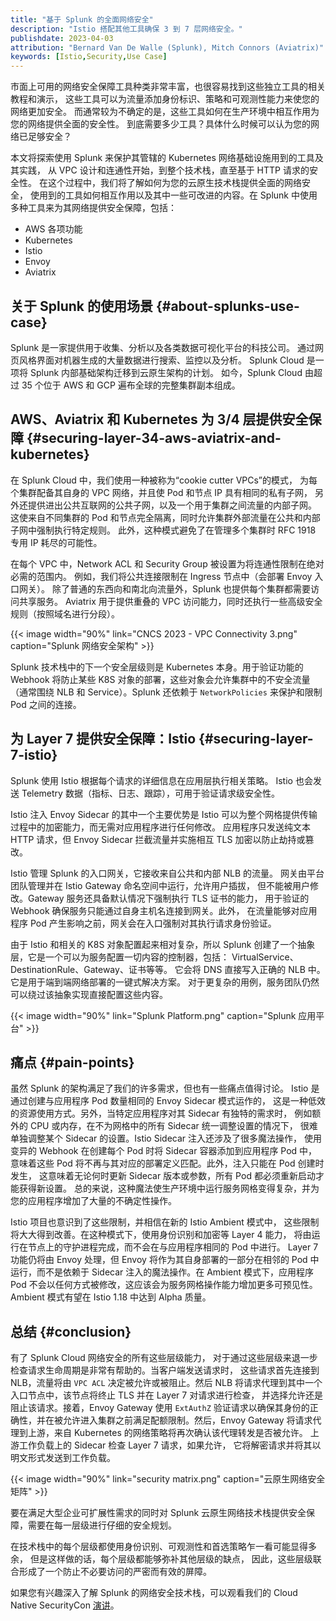 ```yaml
---
title: "基于 Splunk 的全面网络安全"
description: "Istio 搭配其他工具确保 3 到 7 层网络安全。"
publishdate: 2023-04-03
attribution: "Bernard Van De Walle (Splunk), Mitch Connors (Aviatrix)"
keywords: [Istio,Security,Use Case]
---
```


市面上可用的网络安全保障工具种类非常丰富，也很容易找到这些独立工具的相关教程和演示，
这些工具可以为流量添加身份标识、策略和可观测性能力来使您的网络更加安全。
而通常较为不确定的是，这些工具如何在生产环境中相互作用为您的网络提供全面的安全性。
到底需要多少工具？具体什么时候可以认为您的网络已足够安全？

本文将探索使用 Splunk 来保护其管辖的 Kubernetes 网络基础设施用到的工具及其实践，
从 VPC 设计和连通性开始，到整个技术栈，直至基于 HTTP 请求的安全性。
在这个过程中，我们将了解如何为您的云原生技术栈提供全面的网络安全，
使用到的工具如何相互作用以及其中一些可改进的内容。在 Splunk
中使用多种工具来为其网络提供安全保障，包括：

* AWS 各项功能
* Kubernetes
* Istio
* Envoy
* Aviatrix

## 关于 Splunk 的使用场景 {#about-splunks-use-case}

Splunk 是一家提供用于收集、分析以及各类数据可视化平台的科技公司。
通过网页风格界面对机器生成的大量数据进行搜索、监控以及分析。
Splunk Cloud 是一项将 Splunk 内部基础架构迁移到云原生架构的计划。
如今，Splunk Cloud 由超过 35 个位于 AWS 和 GCP 遍布全球的完整集群副本组成。

## AWS、Aviatrix 和 Kubernetes 为 3/4 层提供安全保障 {#securing-layer-34-aws-aviatrix-and-kubernetes}

在 Splunk Cloud 中，我们使用一种被称为“cookie cutter VPCs”的模式，
为每个集群配备其自身的 VPC 网络，并且使 Pod 和节点 IP 具有相同的私有子网，
另外还提供进出公共互联网的公共子网，以及一个用于集群之间流量的内部子网。
这使来自不同集群的 Pod 和节点完全隔离，同时允许集群外部流量在公共和内部子网中强制执行特定规则。
此外，这种模式避免了在管理多个集群时 RFC 1918 专用 IP 耗尽的可能性。

在每个 VPC 中，Network ACL 和 Security Group 被设置为将连通性限制在绝对必需的范围内。
例如，我们将公共连接限制在 Ingress 节点中（会部署 Envoy 入口网关）。
除了普通的东西向和南北向流量外，Splunk 也提供每个集群都需要访问共享服务。
Aviatrix 用于提供重叠的 VPC 访问能力，同时还执行一些高级安全规则（按照域名进行分段）。

{{< image width="90%"
    link="CNCS 2023 - VPC Connectivity 3.png"
    caption="Splunk 网络安全架构"
    >}}

Splunk 技术栈中的下一个安全层级则是 Kubernetes 本身。用于验证功能的 Webhook
将防止某些 K8S 对象的部署，这些对象会允许集群中的不安全流量（通常围绕 NLB 和
Service）。Splunk 还依赖于 `NetworkPolicies` 来保护和限制 Pod 之间的连接。

## 为 Layer 7 提供安全保障：Istio {#securing-layer-7-istio}

Splunk 使用 Istio 根据每个请求的详细信息在应用层执行相关策略。
Istio 也会发送 Telemetry 数据（指标、日志、跟踪），可用于验证请求级安全性。

Istio 注入 Envoy Sidecar 的其中一个主要优势是 Istio
可以为整个网格提供传输过程中的加密能力，而无需对应用程序进行任何修改。
应用程序只发送纯文本 HTTP 请求，但 Envoy Sidecar
拦截流量并实施相互 TLS 加密以防止劫持或篡改。

Istio 管理 Splunk 的入口网关，它接收来自公共和内部 NLB 的流量。
网关由平台团队管理并在 Istio Gateway 命名空间中运行，允许用户插拔，
但不能被用户修改。Gateway 服务还具备默认情况下强制执行 TLS 证书的能力，
用于验证的 Webhook 确保服务只能通过自身主机名连接到网关。此外，
在流量能够对应用程序 Pod 产生影响之前，网关会在入口强制对其执行请求身份验证。

由于 Istio 和相关的 K8S 对象配置起来相对复杂，所以 Splunk
创建了一个抽象层，它是一个可以为服务配置一切内容的控制器，包括：
VirtualService、DestinationRule、Gateway、证书等等。
它会将 DNS 直接写入正确的 NLB 中。它是用于端到端网络部署的一键式解决方案。
对于更复杂的用例，服务团队仍然可以绕过该抽象实现直接配置这些内容。

{{< image width="90%"
    link="Splunk Platform.png"
    caption="Splunk 应用平台"
    >}}

## 痛点 {#pain-points}

虽然 Splunk 的架构满足了我们的许多需求，但也有一些痛点值得讨论。
Istio 是通过创建与应用程序 Pod 数量相同的 Envoy Sidecar 模式运作的，
这是一种低效的资源使用方式。另外，当特定应用程序对其 Sidecar 有独特的需求时，
例如额外的 CPU 或内存，在不为网格中的所有 Sidecar 统一调整设置的情况下，
很难单独调整某个 Sidecar 的设置。Istio Sidecar 注入还涉及了很多魔法操作，
使用变异的 Webhook 在创建每个 Pod 时将 Sidecar 容器添加到应用程序 Pod 中，
意味着这些 Pod 将不再与其对应的部署定义匹配。此外，注入只能在 Pod 创建时发生，
这意味着无论何时更新 Sidecar 版本或参数，所有 Pod 都必须重新启动才能获得新设置。
总的来说，这种魔法使生产环境中运行服务网格变得复杂，并为您的应用程序增加了大量的不确定性操作。

Istio 项目也意识到了这些限制，并相信在新的 Istio Ambient 模式中，
这些限制将大大得到改善。在这种模式下，使用身份识别和加密等 Layer 4 能力，
将由运行在节点上的守护进程完成，而不会在与应用程序相同的 Pod 中进行。
Layer 7 功能仍将由 Envoy 处理，但 Envoy 将作为其自身部署的一部分在相邻的
Pod 中运行，而不是依赖于 Sidecar 注入的魔法操作。在 Ambient 模式下，应用程序
Pod 不会以任何方式被修改，这应该会为服务网格操作能力增加更多可预见性。
Ambient 模式有望在 Istio 1.18 中达到 Alpha 质量。

## 总结 {#conclusion}

有了 Splunk Cloud 网络安全的所有这些层级能力，
对于通过这些层级来退一步检查请求生命周期是非常有帮助的。当客户端发送请求时，
这些请求首先连接到 NLB，流量将由 `VPC ACL` 决定被允许或被阻止。然后 NLB
将请求代理到其中一个入口节点中，该节点将终止 TLS 并在 Layer 7 对请求进行检查，
并选择允许还是阻止该请求。接着，Envoy Gateway 使用 `ExtAuthZ`
验证请求以确保其身份的正确性，并在被允许进入集群之前满足配额限制。然后，Envoy Gateway
将请求代理到上游，来自 Kubernetes 的网络策略将再次确认该代理转发是否被允许。
上游工作负载上的 Sidecar 检查 Layer 7 请求，如果允许，
它将解密请求并将其以明文形式发送到工作负载。

{{< image width="90%"
    link="security matrix.png"
    caption="云原生网络安全矩阵"
    >}}

要在满足大型企业可扩展性需求的同时对 Splunk
云原生网络技术栈提供安全保障，需要在每一层级进行仔细的安全规划。

在技术栈中的每个层级都使用身份识别、可观测性和首选策略乍一看可能显得多余，
但是这样做的话，每个层级都能够弥补其他层级的缺点，
因此，这些层级联合形成了一个防止不必要访问的严密而有效的屏障。

如果您有兴趣深入了解 Splunk 的网络安全技术栈，可以观看我们的
Cloud Native SecurityCon [演讲](https://youtu.be/OuRQnJKIEaM)。

